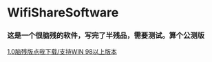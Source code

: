 # WifiShareSoftware
### 这是一个很脑残的软件，写完了半残品，需要测试。算个公测版
[ 1.0脑残版点我下载/支持WIN 98以上版本](https://raw.githubusercontent.com/GeorgeZhangJr/WifiShareSoftware/master/Wifi.exe)
